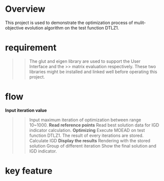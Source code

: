 # **Overview**
This project is used to demonstrate the optimization process of mulit-objective evolution algorithm on the test function DTLZ1.

# **requirement**
>> The glut and eigen library are used to support the User Interface and the >> matrix evaluation respectively. 
>> These two libraries might be installed and linked well before operating this project.
# **flow**
**Input iteration value**
>> Input maximum iteration of optimization between range 10~1000.
**Read reference points**
>> Read best solution data for IGD indicator calculation.
**Optimizing**
>> Execute MOEAD on test function DTLZ1. 
>> The result of every iterations are stored.
>> Calculate IGD
**Display the results**
>> Rendering with the stored solution Group of different iteration
>> Show the final solution and IGD indicator.

# **key feature**

